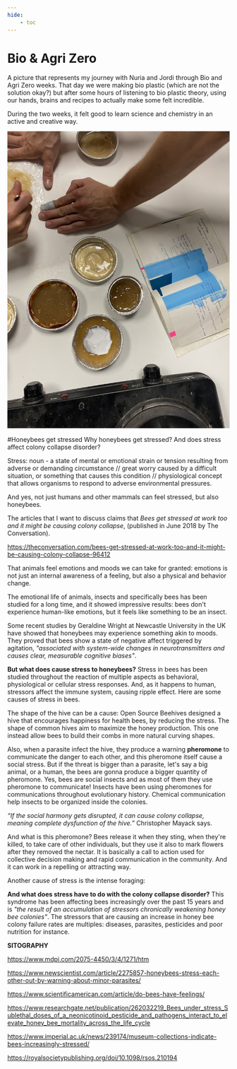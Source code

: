 ```yaml
---
hide:
    - toc
---
```


# Bio & Agri Zero


A picture that represents my journey with Nuria and Jordi through Bio and Agri Zero weeks.
That day we were making bio plastic (which are not the solution okay?) but after some hours of listening to bio plastic theory, using our hands, brains and recipes to actually make some felt incredible.

During the two weeks, it felt good to learn science and chemistry in an active and creative way.

![](../images/bio/cook.JPG)



#Honeybees get stressed
Why honeybees get stressed? And does stress affect colony collapse disorder?



Stress: noun - a state of mental or emotional strain or tension resulting from adverse or demanding circumstance // great worry caused by a difficult situation, or something that causes this condition // physiological concept that allows organisms to respond to adverse environmental pressures.

And yes, not just humans and other mammals can feel stressed, but also honeybees.

The articles that I want to discuss claims that *Bees get stressed at work too and it might be causing colony collapse*, (published in June 2018 by The Conversation).

https://theconversation.com/bees-get-stressed-at-work-too-and-it-might-be-causing-colony-collapse-96412



That animals feel emotions and moods we can take for granted: emotions is not just an internal awareness of a feeling, but also a physical and behavior change.

The emotional life of animals, insects and specifically bees has been studied for a long time, and it showed impressive results: bees don't experience human-like emotions, but it feels like something to be an insect.

Some recent studies by Geraldine Wright at Newcastle University in the UK have showed that honeybees may experience something akin to moods. They proved that bees show a state of negative affect triggered by agitation, *"associated with system-wide changes in neurotransmitters and causes clear, measurable cognitive biases"*.

**But what does cause stress to honeybees?**
Stress in bees has been studied throughout the reaction of multiple aspects as behavioral, physiological or cellular stress responses. And, as it happens to human, stressors affect the immune system, causing ripple effect. Here are some causes of stress in bees.

The shape of the hive can be a cause: Open Source Beehives designed a hive that encourages happiness for health bees, by reducing the stress. The shape of common hives aim to maximize the honey production. This one instead allow bees to build their combs in more natural curving shapes.

Also, when a parasite infect the hive, they produce a warning **pheromone** to communicate the danger to each other, and this pheromone itself cause a social stress. But if the threat is bigger than a parasite, let's say a big animal, or a human, the bees are gonna produce a bigger quantity of pheromone.
Yes, bees are social insects and as most of them they use pheromone to communicate! Insects have been using pheromones for communications throughout evolutionary history. Chemical communication help insects to be organized inside the colonies.

*“If the social harmony gets disrupted, it can cause colony collapse, meaning complete dysfunction of the hive.”* Christopher Mayack says.

And what is this pheromone? Bees release it when they sting, when they're killed, to take care of other individuals, but they use it also to mark flowers after they removed the nectar. It is basically a call to action used for collective decision making and rapid communication in the community. And it can work in a repelling or attracting way.

Another cause of stress is the intense foraging:

**And what does stress have to do with the colony collapse disorder?** This syndrome has been affecting bees increasingly over the past 15 years and is *"the result of an accumulation of stressors chronically weakening honey bee colonies"*. The stressors that are causing an increase in honey bee colony failure rates are multiples: diseases, parasites, pesticides and poor nutrition for instance.

**SITOGRAPHY**

https://www.mdpi.com/2075-4450/3/4/1271/htm

https://www.newscientist.com/article/2275857-honeybees-stress-each-other-out-by-warning-about-minor-parasites/

https://www.scientificamerican.com/article/do-bees-have-feelings/

https://www.researchgate.net/publication/262032219_Bees_under_stress_Sublethal_doses_of_a_neonicotinoid_pesticide_and_pathogens_interact_to_elevate_honey_bee_mortality_across_the_life_cycle

https://www.imperial.ac.uk/news/239174/museum-collections-indicate-bees-increasingly-stressed/

https://royalsocietypublishing.org/doi/10.1098/rsos.210194
